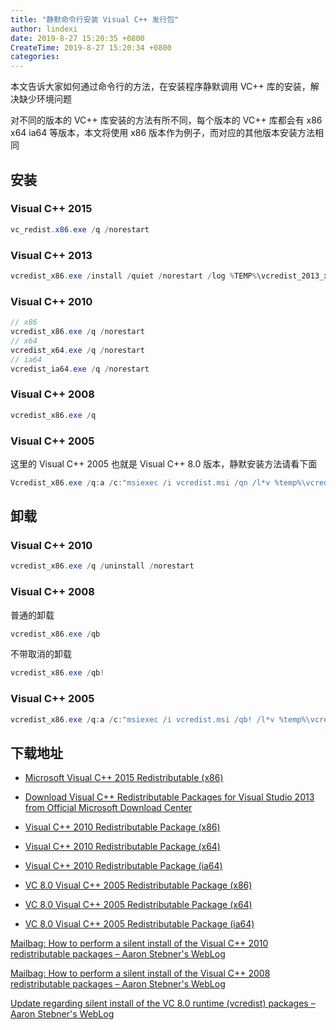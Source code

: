 ```yaml
---
title: "静默命令行安装 Visual C++ 发行包"
author: lindexi
date: 2019-8-27 15:20:35 +0800
CreateTime: 2019-8-27 15:20:34 +0800
categories: 
---
```


本文告诉大家如何通过命令行的方法，在安装程序静默调用 VC++ 库的安装，解决缺少环境问题

<!--more-->


<!-- csdn -->

对不同的版本的 VC++ 库安装的方法有所不同，每个版本的 VC++ 库都会有 x86 x64 ia64 等版本，本文将使用 x86 版本作为例子，而对应的其他版本安装方法相同

## 安装

### Visual C++ 2015

```csharp
vc_redist.x86.exe /q /norestart
```

### Visual C++ 2013

```csharp
vcredist_x86.exe /install /quiet /norestart /log %TEMP%\vcredist_2013_x86.log
```

### Visual C++ 2010

```csharp
// x86
vcredist_x86.exe /q /norestart
// x64
vcredist_x64.exe /q /norestart
// ia64
vcredist_ia64.exe /q /norestart
```

### Visual C++ 2008

```csharp
vcredist_x86.exe /q
```

### Visual C++ 2005

这里的 Visual C++ 2005 也就是 Visual C++ 8.0 版本，静默安装方法请看下面

```csharp
Vcredist_x86.exe /q:a /c:"msiexec /i vcredist.msi /qn /l*v %temp%\vcredist_x86.log"
```

## 卸载

### Visual C++ 2010 

```csharp
vcredist_x86.exe /q /uninstall /norestart
```

### Visual C++ 2008

普通的卸载

```csharp
vcredist_x86.exe /qb
```

不带取消的卸载

```csharp
vcredist_x86.exe /qb!
``` 

### Visual C++ 2005

```csharp
vcredist_x86.exe /q:a /c:"msiexec /i vcredist.msi /qb! /l*v %temp%\vcredist_x86.log"
```

## 下载地址

- [Microsoft Visual C++ 2015 Redistributable (x86)](https://download.microsoft.com/download/9/3/F/93FCF1E7-E6A4-478B-96E7-D4B285925B00/vc_redist.x86.exe)
- [Download Visual C++ Redistributable Packages for Visual Studio 2013 from Official Microsoft Download Center](https://www.microsoft.com/en-us/download/details.aspx?id=40784 )
- [Visual C++ 2010 Redistributable Package (x86)](http://www.microsoft.com/downloads/details.aspx?FamilyID=a7b7a05e-6de6-4d3a-a423-37bf0912db84)
- [Visual C++ 2010 Redistributable Package (x64)](http://www.microsoft.com/downloads/details.aspx?familyid=BD512D9E-43C8-4655-81BF-9350143D5867)
- [Visual C++ 2010 Redistributable Package (ia64)](http://www.microsoft.com/downloads/details.aspx?FamilyID=1a2df53a-d8f4-4bfe-be35-152c5d3d0f82)


- [VC 8.0 Visual C++ 2005 Redistributable Package (x86)](http://www.microsoft.com/downloads/details.aspx?familyid=32BC1BEE-A3F9-4C13-9C99-220B62A191EE&displaylang=en)
- [VC 8.0 Visual C++ 2005 Redistributable Package (x64)](http://www.microsoft.com/downloads/details.aspx?familyid=90548130-4468-4bbc-9673-d6acabd5d13b&displaylang=en)
- [VC 8.0 Visual C++ 2005 Redistributable Package (ia64)](http://www.microsoft.com/downloads/details.aspx?FamilyID=747AAD7C-5D6B-4432-8186-85DF93DD51A9&displaylang=en)


[Mailbag: How to perform a silent install of the Visual C++ 2010 redistributable packages – Aaron Stebner's WebLog](https://blogs.msdn.microsoft.com/astebner/2010/10/20/mailbag-how-to-perform-a-silent-install-of-the-visual-c-2010-redistributable-packages/ )

[Mailbag: How to perform a silent install of the Visual C++ 2008 redistributable packages – Aaron Stebner's WebLog](https://blogs.msdn.microsoft.com/astebner/2009/03/27/mailbag-how-to-perform-a-silent-install-of-the-visual-c-2008-redistributable-packages/ )

[Update regarding silent install of the VC 8.0 runtime (vcredist) packages – Aaron Stebner's WebLog](https://blogs.msdn.microsoft.com/astebner/2007/02/07/update-regarding-silent-install-of-the-vc-8-0-runtime-vcredist-packages/ )

